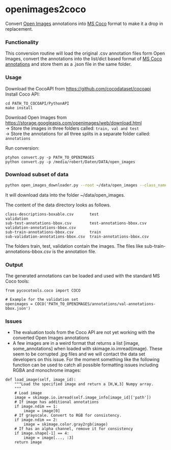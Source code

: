 # openimages2coco
Convert [Open Images](https://storage.googleapis.com/openimages/web/index.html "Open Images Homepage") annotations into [MS Coco](http://cocodataset.org "MS Coco Homepage") format to make it a drop in replacement.

### Functionality

This conversion routine will load the original .csv annotation files form Open Images, convert the annotations into the list/dict based format of [MS Coco annotations](http://cocodataset.org/#format-data) and store them as a .json file in the same folder.

### Usage

Download the CocoAPI from https://github.com/cocodataset/cocoapi \
Install Coco API:
```
cd PATH_TO_COCOAPI/PythonAPI
make install
```

Download Open Images from https://storage.googleapis.com/openimages/web/download.html \
-> Store the images in three folders called: ```train, val and test``` \
-> Store the annotations for all three splits in a separate folder called: ```annotations```

Run conversion:
```
ptyhon convert.py -p PATH_TO_OPENIMAGES
python convert.py -p /media/robert/Daten/DATA/open_images
```

### Download subset of data

```bash
python open_images_downloader.py --root ~/data/open_images --class_names "Handgun,Shotgun" --num_workers 20
```

It will download data into the folder ~/data/open_images.

The content of the data directory looks as follows.

```
class-descriptions-boxable.csv       test                        validation
sub-test-annotations-bbox.csv        test-annotations-bbox.csv   validation-annotations-bbox.csv
sub-train-annotations-bbox.csv       train
sub-validation-annotations-bbox.csv  train-annotations-bbox.csv
```

The folders train, test, validation contain the images. The files like sub-train-annotations-bbox.csv 
is the annotation file.

### Output

The generated annotations can be loaded and used with the standard MS Coco tools:
```
from pycocotools.coco import COCO

# Example for the validation set
openimages = COCO('PATH_TO_OPENIMAGES/annotations/val-annotations-bbox.json')
```

### Issues
- The evaluation tools from the Coco API are not yet working with the converted Open Images annotations
- A few images are in a weird format that returns a list [image, some_annotations] when loaded with skimage.io.imread(image). These seem to be corrupted .jpg files and we will contact the data set developers on this issue. For the moment something like the following function can be used to catch all possible formatting issues including RGBA and monochrome images:
```
def load_image(self, image_id):
    """Load the specified image and return a [H,W,3] Numpy array.
    """
    # Load image
    image = skimage.io.imread(self.image_info[image_id]['path'])
    # If image has additional annotations
    if image.ndim == 1:
        image = image[0]
    # If grayscale. Convert to RGB for consistency.
    if image.ndim == 2:
        image = skimage.color.gray2rgb(image)
    # If has an alpha channel, remove it for consistency
    if image.shape[-1] == 4:
        image = image[..., :3]
    return image
```
